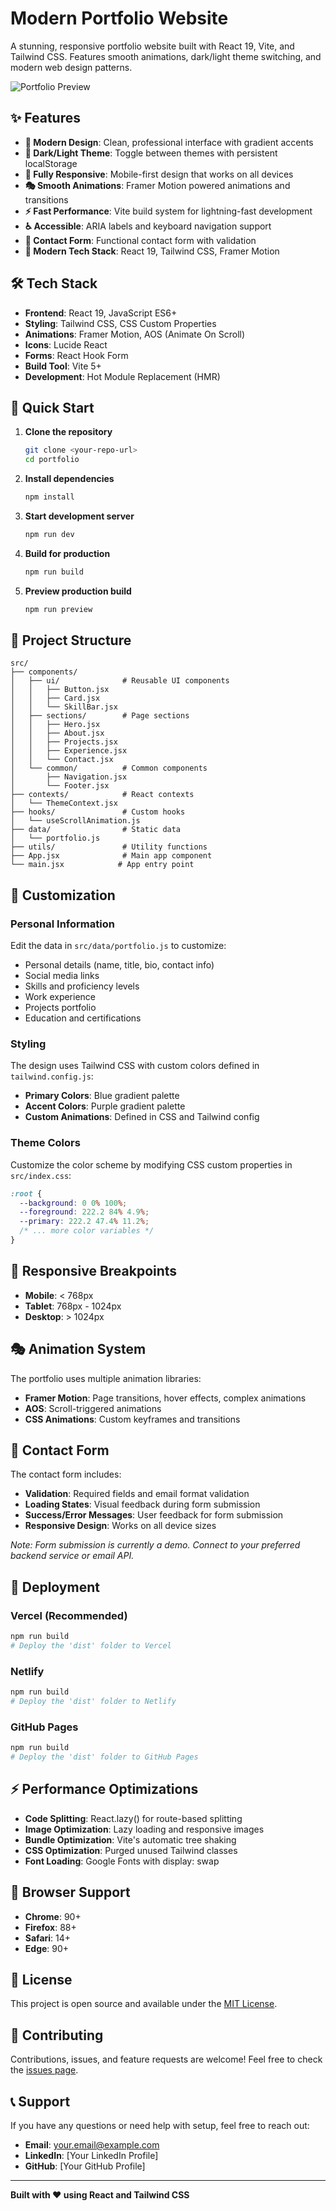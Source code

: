 # Modern Portfolio Website

A stunning, responsive portfolio website built with React 19, Vite, and Tailwind CSS. Features smooth animations, dark/light theme switching, and modern web design patterns.

![Portfolio Preview](public/api/placeholder/1200/600)

## ✨ Features

- **🎨 Modern Design**: Clean, professional interface with gradient accents
- **🌙 Dark/Light Theme**: Toggle between themes with persistent localStorage
- **📱 Fully Responsive**: Mobile-first design that works on all devices
- **🎭 Smooth Animations**: Framer Motion powered animations and transitions
- **⚡ Fast Performance**: Vite build system for lightning-fast development
- **♿ Accessible**: ARIA labels and keyboard navigation support
- **📧 Contact Form**: Functional contact form with validation
- **🎯 Modern Tech Stack**: React 19, Tailwind CSS, Framer Motion

## 🛠️ Tech Stack

- **Frontend**: React 19, JavaScript ES6+
- **Styling**: Tailwind CSS, CSS Custom Properties
- **Animations**: Framer Motion, AOS (Animate On Scroll)
- **Icons**: Lucide React
- **Forms**: React Hook Form
- **Build Tool**: Vite 5+
- **Development**: Hot Module Replacement (HMR)

## 🚀 Quick Start

1. **Clone the repository**
   ```bash
   git clone <your-repo-url>
   cd portfolio
   ```

2. **Install dependencies**
   ```bash
   npm install
   ```

3. **Start development server**
   ```bash
   npm run dev
   ```

4. **Build for production**
   ```bash
   npm run build
   ```

5. **Preview production build**
   ```bash
   npm run preview
   ```

## 📁 Project Structure

```
src/
├── components/
│   ├── ui/              # Reusable UI components
│   │   ├── Button.jsx
│   │   ├── Card.jsx
│   │   └── SkillBar.jsx
│   ├── sections/        # Page sections
│   │   ├── Hero.jsx
│   │   ├── About.jsx
│   │   ├── Projects.jsx
│   │   ├── Experience.jsx
│   │   └── Contact.jsx
│   └── common/          # Common components
│       ├── Navigation.jsx
│       └── Footer.jsx
├── contexts/            # React contexts
│   └── ThemeContext.jsx
├── hooks/               # Custom hooks
│   └── useScrollAnimation.js
├── data/                # Static data
│   └── portfolio.js
├── utils/               # Utility functions
├── App.jsx              # Main app component
└── main.jsx            # App entry point
```

## 🎨 Customization

### Personal Information

Edit the data in `src/data/portfolio.js` to customize:

- Personal details (name, title, bio, contact info)
- Social media links
- Skills and proficiency levels
- Work experience
- Projects portfolio
- Education and certifications

### Styling

The design uses Tailwind CSS with custom colors defined in `tailwind.config.js`:

- **Primary Colors**: Blue gradient palette
- **Accent Colors**: Purple gradient palette
- **Custom Animations**: Defined in CSS and Tailwind config

### Theme Colors

Customize the color scheme by modifying CSS custom properties in `src/index.css`:

```css
:root {
  --background: 0 0% 100%;
  --foreground: 222.2 84% 4.9%;
  --primary: 222.2 47.4% 11.2%;
  /* ... more color variables */
}
```

## 📱 Responsive Breakpoints

- **Mobile**: < 768px
- **Tablet**: 768px - 1024px
- **Desktop**: > 1024px

## 🎭 Animation System

The portfolio uses multiple animation libraries:

- **Framer Motion**: Page transitions, hover effects, complex animations
- **AOS**: Scroll-triggered animations
- **CSS Animations**: Custom keyframes and transitions

## 📧 Contact Form

The contact form includes:

- **Validation**: Required fields and email format validation
- **Loading States**: Visual feedback during form submission
- **Success/Error Messages**: User feedback for form submission
- **Responsive Design**: Works on all device sizes

*Note: Form submission is currently a demo. Connect to your preferred backend service or email API.*

## 🚀 Deployment

### Vercel (Recommended)
```bash
npm run build
# Deploy the 'dist' folder to Vercel
```

### Netlify
```bash
npm run build
# Deploy the 'dist' folder to Netlify
```

### GitHub Pages
```bash
npm run build
# Deploy the 'dist' folder to GitHub Pages
```

## ⚡ Performance Optimizations

- **Code Splitting**: React.lazy() for route-based splitting
- **Image Optimization**: Lazy loading and responsive images
- **Bundle Optimization**: Vite's automatic tree shaking
- **CSS Optimization**: Purged unused Tailwind classes
- **Font Loading**: Google Fonts with display: swap

## 🔧 Browser Support

- **Chrome**: 90+
- **Firefox**: 88+
- **Safari**: 14+
- **Edge**: 90+

## 📄 License

This project is open source and available under the [MIT License](LICENSE).

## 🤝 Contributing

Contributions, issues, and feature requests are welcome! Feel free to check the [issues page](issues).

## 📞 Support

If you have any questions or need help with setup, feel free to reach out:

- **Email**: your.email@example.com
- **LinkedIn**: [Your LinkedIn Profile]
- **GitHub**: [Your GitHub Profile]

---

**Built with ❤️ using React and Tailwind CSS**